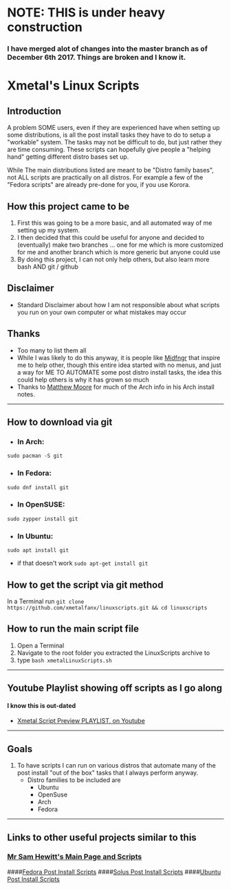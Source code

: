 # NOTE: THIS is under heavy construction

### I have merged alot of changes into the master branch as of December 6th 2017.   Things are broken and I know it.

# Xmetal's Linux Scripts


## Introduction

A problem SOME users, even if they are experienced have when setting up some distributions, is all the post install tasks they have to do to setup a "workable" system.   The tasks may not be difficult to do, but just rather they are time consuming.  These scripts can hopefully give people a "helping hand" getting different distro bases set up.

While The main distributions listed are meant to be "Distro family bases", not ALL scripts are practically on all distros.   For example a few of the "Fedora scripts" are already pre-done for you, if you use Korora.  

## How this project came to be
1.  First this was going to be a more basic, and all automated way of me setting up my system.
2.  I then decided that this could be useful for anyone and decided to (eventually) make two branches ... one for me which is more customized for me and another branch which is more generic but anyone could use
3.  By doing this project, I can not only help others, but also learn more bash AND git / github

## Disclaimer
-  Standard Disclaimer about how I am not responsible about what scripts you run on your own computer or what mistakes may occur

## Thanks
- Too many to list them all
- While I was likely to do this anyway, it is people like [Midfngr](https://www.youtube.com/user/midfingr/undefined) that inspire me to help other, though this entire idea started with no menus, and just a way for ME TO AUTOMATE some post distro install tasks, the idea this could help others is why it has grown so much
- Thanks to [Matthew Moore](https://www.youtube.com/user/MrGizmo757/undefined) for much of the Arch info in his Arch install notes.

---

## How to download via git
- ### In Arch:
`sudo pacman -S git`

- ### In Fedora:
`sudo dnf install git`

- ### In OpenSUSE:
`sudo zypper install git`

- ### In Ubuntu:
`sudo apt install git`

  -  if that doesn't work  `sudo apt-get install git`

## How to get the script via git method
In a Terminal run
`git clone https://github.com/xmetalfanx/linuxscripts.git && cd linuxscripts`


## How to run the main script file
1.   Open a Terminal
2.   Navigate to the root folder you extracted the LinuxScripts archive to
3.   type `bash xmetalLinuxScripts.sh`

---
## Youtube Playlist showing off scripts as I go along

#### I know this is out-dated 

- [Xmetal Script Preview PLAYLIST, on Youtube](https://www.youtube.com/playlist?list=PLrh2y86lvcJd7or3jWalRLbQk4mWZQHeM)


---
## Goals
1.  To have scripts I can run on various distros that automate many of the post install "out of the box" tasks that I always perform anyway.
    - Distro families to be included are
      - Ubuntu
      - OpenSuse
      - Arch
      - Fedora

--- 
## Links to other useful projects similar to this 
### [Mr Sam Hewitt's Main Page and Scripts](https://github.com/snwh)

####[Fedora Post Install Scripts](https://github.com/snwh/fedora-post-install)
####[Solus Post Install Scripts](https://github.com/snwh/solus-post-install)
####[Ubuntu Post Install Scripts](https://github.com/snwh/ubuntu-post-install)